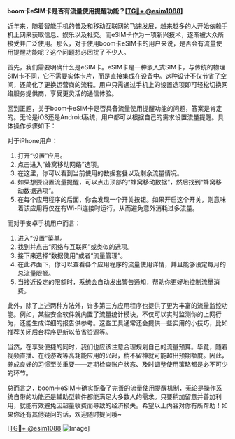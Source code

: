 **boom卡eSIM卡是否有流量使用提醒功能？[[TG💪+ @esim1088](https://t.me/s/esim1088)]**

近年来，随着智能手机的普及和移动互联网的飞速发展，越来越多的人开始依赖手机上网来获取信息、娱乐以及社交。而eSIM卡作为一项新兴技术，逐渐被大众所接受并广泛使用。那么，对于使用boom卡eSIM卡的用户来说，是否会有流量使用提醒功能呢？这个问题想必困扰了不少人。

首先，我们需要明确什么是eSIM卡。eSIM卡是一种嵌入式SIM卡，与传统的物理SIM卡不同，它不需要实体卡片，而是直接集成在设备中。这种设计不仅节省了空间，还简化了更换运营商的流程。用户只需通过手机上的设置选项即可轻松切换网络服务提供商，享受更灵活的通信体验。

回到正题，关于boom卡eSIM卡是否具备流量使用提醒功能的问题，答案是肯定的。无论是iOS还是Android系统，用户都可以根据自己的需求设置流量提醒。具体操作步骤如下：

对于iPhone用户：
1. 打开“设置”应用。
2. 点击进入“蜂窝移动网络”选项。
3. 在这里，你可以看到当前使用的数据套餐以及剩余流量情况。
4. 如果想要设置流量提醒，可以点击顶部的“蜂窝移动数据”，然后找到“蜂窝移动数据选项”。
5. 在每个应用程序的后面，你会发现一个开关按钮。如果开启这个开关，则意味着该应用将仅在有Wi-Fi连接时运行，从而避免意外消耗过多流量。

而对于安卓手机用户而言：
1. 进入“设置”菜单。
2. 找到并点击“网络与互联网”或类似的选项。
3. 接下来选择“数据使用”或者“流量管理”。
4. 在此界面下，你可以查看各个应用程序的流量使用详情，并且能够设定每月的总流量限额。
5. 当接近设定的限额时，系统会自动发出警告通知，帮助你更好地控制流量消费。

此外，除了上述两种方法外，许多第三方应用程序也提供了更为丰富的流量监控功能。例如，某些安全软件就内置了流量统计模块，不仅可以实时监测你的上网行为，还能生成详细的报告供参考。这些工具通常还会提供一些实用的小技巧，比如推荐关闭后台程序更新以节省资源等。

当然，在享受便捷的同时，我们也应该注意合理规划自己的流量预算。毕竟，随着视频直播、在线游戏等高耗能应用的兴起，稍不留神就可能超出预期额度。因此，养成良好的习惯至关重要——定期检查账户状态、及时调整使用策略都是必不可少的环节。

总而言之，boom卡eSIM卡确实配备了完善的流量使用提醒机制，无论是操作系统自带的功能还是辅助型软件都能满足大多数人的需求。只要稍加留意并善加利用，就能有效避免因超量收费而导致的经济损失。希望以上内容对你有所帮助！如果你还有其他疑问的话，欢迎随时提问哦~

[[TG💪+ @esim1088](https://t.me/s/esim1088) ![Image](https://i.postimg.cc/4NQfJmqS/Snipaste-2025-05-13-00-14-12.png)]